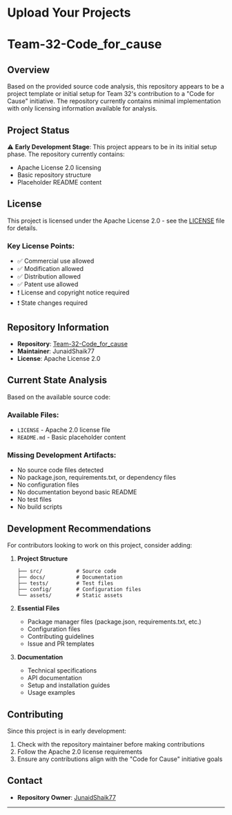 # Upload Your Projects
# Team-32-Code_for_cause

## Overview

Based on the provided source code analysis, this repository appears to be a project template or initial setup for Team 32's contribution to a "Code for Cause" initiative. The repository currently contains minimal implementation with only licensing information available for analysis.

## Project Status

⚠️ **Early Development Stage**: This project appears to be in its initial setup phase. The repository currently contains:

- Apache License 2.0 licensing
- Basic repository structure
- Placeholder README content

## License

This project is licensed under the Apache License 2.0 - see the [LICENSE](LICENSE) file for details.

### Key License Points:
- ✅ Commercial use allowed
- ✅ Modification allowed
- ✅ Distribution allowed
- ✅ Patent use allowed
- ❗ License and copyright notice required
- ❗ State changes required

## Repository Information

- **Repository**: [Team-32-Code_for_cause](https://github.com/JunaidShaik77/Team-32-Code_for_cause)
- **Maintainer**: JunaidShaik77
- **License**: Apache License 2.0

## Current State Analysis

Based on the available source code:

### Available Files:
- `LICENSE` - Apache 2.0 license file
- `README.md` - Basic placeholder content

### Missing Development Artifacts:
- No source code files detected
- No package.json, requirements.txt, or dependency files
- No configuration files
- No documentation beyond basic README
- No test files
- No build scripts

## Development Recommendations

For contributors looking to work on this project, consider adding:

1. **Project Structure**
   ```
   ├── src/           # Source code
   ├── docs/          # Documentation
   ├── tests/         # Test files
   ├── config/        # Configuration files
   └── assets/        # Static assets
   ```

2. **Essential Files**
   - Package manager files (package.json, requirements.txt, etc.)
   - Configuration files
   - Contributing guidelines
   - Issue and PR templates

3. **Documentation**
   - Technical specifications
   - API documentation
   - Setup and installation guides
   - Usage examples

## Contributing

Since this project is in early development:

1. Check with the repository maintainer before making contributions
2. Follow the Apache 2.0 license requirements
3. Ensure any contributions align with the "Code for Cause" initiative goals

## Contact

- **Repository Owner**: [JunaidShaik77](https://github.com/JunaidShaik77)

---

